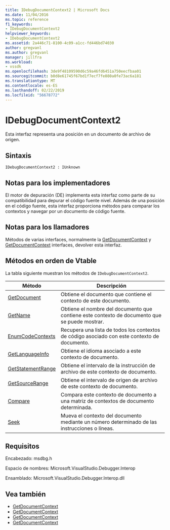 ```yaml
---
title: IDebugDocumentContext2 | Microsoft Docs
ms.date: 11/04/2016
ms.topic: reference
f1_keywords:
- IDebugDocumentContext2
helpviewer_keywords:
- IDebugDocumentContext2
ms.assetid: 2a446c71-8100-4c09-a1cc-fd446bd74030
author: gregvanl
ms.author: gregvanl
manager: jillfra
ms.workload:
- vssdk
ms.openlocfilehash: 3de9f48109590d6c59a46fd6451a750eecfbaa01
ms.sourcegitcommit: b0d8e61745f67bd1f7ecf7fe080a0fe73ac6a181
ms.translationtype: MT
ms.contentlocale: es-ES
ms.lasthandoff: 02/22/2019
ms.locfileid: "56678772"
---
```

# <a name="idebugdocumentcontext2"></a>IDebugDocumentContext2
Esta interfaz representa una posición en un documento de archivo de origen.

## <a name="syntax"></a>Sintaxis

```
IDebugDocumentContext2 : IUnknown
```

## <a name="notes-for-implementers"></a>Notas para los implementadores
 El motor de depuración (DE) implementa esta interfaz como parte de su compatibilidad para depurar el código fuente nivel. Además de una posición en el código fuente, esta interfaz proporciona métodos para comparar los contextos y navegar por un documento de código fuente.

## <a name="notes-for-callers"></a>Notas para los llamadores
 Métodos de varias interfaces, normalmente la [GetDocumentContext](../../../extensibility/debugger/reference/idebugstackframe2-getdocumentcontext.md) y [GetDocumentContext](../../../extensibility/debugger/reference/idebugcodecontext2-getdocumentcontext.md) interfaces, devolver esta interfaz.

## <a name="methods-in-vtable-order"></a>Métodos en orden de Vtable
 La tabla siguiente muestran los métodos de `IDebugDocumentContext2`.

|Método|Descripción|
|------------|-----------------|
|[GetDocument](../../../extensibility/debugger/reference/idebugdocumentcontext2-getdocument.md)|Obtiene el documento que contiene el contexto de este documento.|
|[GetName](../../../extensibility/debugger/reference/idebugdocumentcontext2-getname.md)|Obtiene el nombre del documento que contiene este contexto de documento que se puede mostrar.|
|[EnumCodeContexts](../../../extensibility/debugger/reference/idebugdocumentcontext2-enumcodecontexts.md)|Recupera una lista de todos los contextos de código asociado con este contexto de documento.|
|[GetLanguageInfo](../../../extensibility/debugger/reference/idebugdocumentcontext2-getlanguageinfo.md)|Obtiene el idioma asociado a este contexto de documento.|
|[GetStatementRange](../../../extensibility/debugger/reference/idebugdocumentcontext2-getstatementrange.md)|Obtiene el intervalo de la instrucción de archivo de este contexto de documento.|
|[GetSourceRange](../../../extensibility/debugger/reference/idebugdocumentcontext2-getsourcerange.md)|Obtiene el intervalo de origen de archivo de este contexto de documento.|
|[Compare](../../../extensibility/debugger/reference/idebugdocumentcontext2-compare.md)|Compara este contexto de documento a una matriz de contextos de documento determinada.|
|[Seek](../../../extensibility/debugger/reference/idebugdocumentcontext2-seek.md)|Mueva el contexto del documento mediante un número determinado de las instrucciones o líneas.|

## <a name="requirements"></a>Requisitos
 Encabezado: msdbg.h

 Espacio de nombres:  Microsoft.VisualStudio.Debugger.Interop

 Ensamblado: Microsoft.VisualStudio.Debugger.Interop.dll

## <a name="see-also"></a>Vea también
- [GetDocumentContext](../../../extensibility/debugger/reference/idebugcanstopevent2-getdocumentcontext.md)
- [GetDocumentContext](../../../extensibility/debugger/reference/idebugactivatedocumentevent2-getdocumentcontext.md)
- [GetDocumentContext](../../../extensibility/debugger/reference/idebugstackframe2-getdocumentcontext.md)
- [GetDocumentContext](../../../extensibility/debugger/reference/idebugcodecontext2-getdocumentcontext.md)